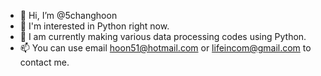 - 👋 Hi, I’m @5changhoon
- 👀 I'm interested in Python right now.
- 🌱 I am currently making various data processing codes using Python.
- 📫 You can use email hoon51@hotmail.com or lifeincom@gmail.com to contact me.

<!---
5changhoon/5changhoon is a ✨ special ✨ repository because its `README.md` (this file) appears on your GitHub profile.
You can click the Preview link to take a look at your changes.
--->
